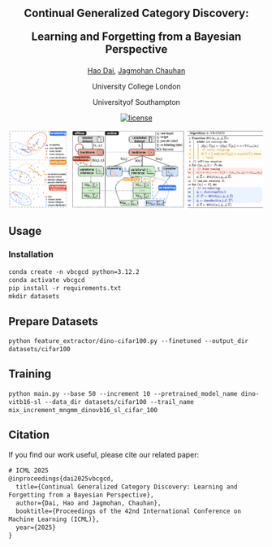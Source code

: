 <div align="center">

<h2>Continual Generalized Category Discovery:

Learning and Forgetting from a Bayesian Perspective</h2>

[Hao Dai](https://github.com/daihao42), [Jagmohan Chauhan](https://sites.google.com/view/jagmohan-chauhan/home)

University College London

Universityof Southampton

[![license](https://img.shields.io/badge/license-MIT-blue)](LICENSE)

</div>
<div align="center">
<img src="figures/framework.png" alt="Visualization">
</div>

## Usage

### Installation

```
conda create -n vbcgcd python=3.12.2
conda activate vbcgcd
pip install -r requirements.txt
mkdir datasets
```

## Prepare Datasets

```
python feature_extractor/dino-cifar100.py --finetuned --output_dir datasets/cifar100
```

## Training

```
python main.py --base 50 --increment 10 --pretrained_model_name dino-vitb16-sl --data_dir datasets/cifar100 --trail_name mix_increment_mngmm_dinovb16_sl_cifar_100
```

## Citation

If you find our work useful, please cite our related paper:

```
# ICML 2025
@inproceedings{dai2025vbcgcd,
  title={Continual Generalized Category Discovery: Learning and Forgetting from a Bayesian Perspective},
  author={Dai, Hao and Jagmohan, Chauhan},
  booktitle={Proceedings of the 42nd International Conference on Machine Learning (ICML)},
  year={2025}
}

```
